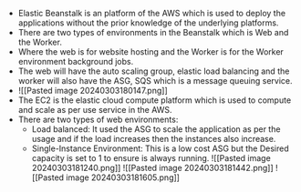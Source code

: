 * Elastic Beanstalk is an platform of the AWS which is used to deploy the applications without the prior knowledge of the underlying platforms.
* There are two types of environments in the Beanstalk which is Web and the Worker.
* Where the web is for website hosting and the Worker is for the Worker environment background jobs. 
* The web will have the auto scaling group, elastic load balancing and the worker will also have the ASG, SQS which is a message queuing service.
* ![[Pasted image 20240303180147.png]]
* The EC2 is the elastic cloud compute platform which is used to compute and scale as per use service in the AWS.
* There are two types of web environments:
	* Load balanced: It used the ASG to scale the application as per the usage and if the load increases then the instances also increase.
	* Single-Instance Environment: This is a low cost ASG but the Desired capacity is set to 1 to ensure is always running.
 ![[Pasted image 20240303181240.png]]
![[Pasted image 20240303181442.png]]
![[Pasted image 20240303181605.png]]
